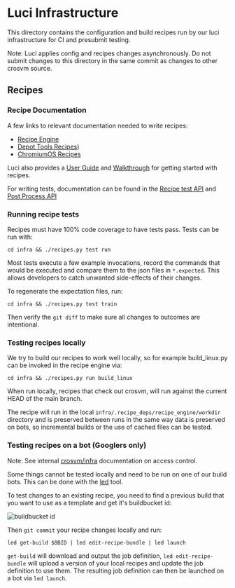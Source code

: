 # Luci Infrastructure

This directory contains the configuration and build recipes run by our luci infrastructure for CI
and presubmit testing.

Note: Luci applies config and recipes changes asynchronously. Do not submit changes to this
directory in the same commit as changes to other crosvm source.

## Recipes

### Recipe Documentation

A few links to relevant documentation needed to write recipes:

- [Recipe Engine](https://chromium.googlesource.com/infra/luci/recipes-py.git/+/HEAD/README.recipes.md)
- [Depot Tools Recipes](https://chromium.googlesource.com/chromium/tools/depot_tools.git/+/HEAD/recipes/README.recipes.md))
- [ChromiumOS Recipes](https://chromium.googlesource.com/chromiumos/infra/recipes.git/+/HEAD/README.recipes.md)

Luci also provides a
[User Guide](https://chromium.googlesource.com/infra/luci/recipes-py/+/master/doc/user_guide.md) and
[Walkthrough](https://chromium.googlesource.com/infra/luci/recipes-py/+/refs/heads/main/doc/walkthrough.md)
for getting started with recipes.

For writing tests, documentation can be found in the
[Recipe test API](https://chromium.googlesource.com/infra/luci/recipes-py/+/HEAD/recipe_engine/recipe_test_api.py)
and
[Post Process API](https://chromium.googlesource.com/infra/luci/recipes-py/+/HEAD/recipe_engine/post_process.py)

### Running recipe tests

Recipes must have 100% code coverage to have tests pass. Tests can be run with:

```
cd infra && ./recipes.py test run
```

Most tests execute a few example invocations, record the commands that would be executed and compare
them to the json files in `*.expected`. This allows developers to catch unwanted side-effects of
their changes.

To regenerate the expectation files, run:

```
cd infra && ./recipes.py test train
```

Then verify the `git diff` to make sure all changes to outcomes are intentional.

### Testing recipes locally

We try to build our recipes to work well locally, so for example build_linux.py can be invoked in
the recipe engine via:

```
cd infra && ./recipes.py run build_linux
```

When run locally, recipes that check out crosvm, will run against the current HEAD of the main
branch.

The recipe will run in the local `infra/.recipe_deps/recipe_engine/workdir` directory and is
preserved between runs in the same way data is preserved on bots, so incremental builds or the use
of cached files can be tested.

### Testing recipes on a bot (Googlers only)

Note: See internal [crosvm/infra](http://go/crosvm/infra) documentation on access control.

Some things cannot be tested locally and need to be run on one of our build bots. This can be done
with the [led](http://go/luci-how-to-led) tool.

To test changes to an existing recipe, you need to find a previous build that you want to use as a
template and get it's buildbucket id:

![buildbucket id](https://screenshot.googleplex.com/9FuL6PhrvJgZLGs.png)

Then `git commit` your recipe changes locally and run:

```
led get-build $BBID | led edit-recipe-bundle | led launch
```

`get-build` will download and output the job definition, `led edit-recipe-bundle` will upload a
version of your local recipes and update the job definition to use them. The resulting job
definition can then be launched on a bot via `led launch`.

